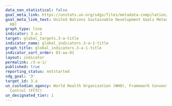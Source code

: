 ```yaml
---
data_non_statistical: false
goal_meta_link: https://unstats.un.org/sdgs/files/metadata-compilation/Metadata-Goal-3.pdf
goal_meta_link_text: United Nations Sustainable Development Goals Metadata (PDF 866
  KB)
graph_type: line
indicator: 3.a.1
target: global_targets.3-a-title
indicator_name: global_indicators.3-a-1-title
graph_title: global_indicators.3-a-1-title
indicator_sort_order: 03-aa-01
layout: indicator
permalink: /3-a-1/
published: true
reporting_status: notstarted
sdg_goal: '3'
target_id: 3.a
un_custodian_agency: World Health Organization (WHO), Framework Convention on Tobacco
  Control (FCTC)
un_designated_tier: 1
---
```

